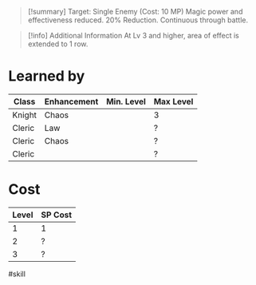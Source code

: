 >[!summary]
>Target: Single Enemy (Cost: 10 MP)
>Magic power and effectiveness reduced.
>20% Reduction.
>Continuous through battle.

>[!info] Additional Information
>At Lv 3 and higher, area of effect is extended to 1 row.

# Learned by
| Class  | Enhancement | Min. Level | Max Level |
| ------ | ----------- | ---------- | --------- |
| Knight | Chaos       |            | 3         |
| Cleric | Law         |            | ?         |
| Cleric | Chaos       |            | ?         |
| Cleric |             |            | ?         | 
# Cost
| Level | SP Cost |
| ----- | ------- |
| 1     | 1       |
| 2     | ?       |
| 3     | ?       |

#skill 